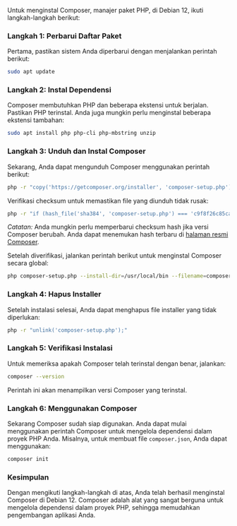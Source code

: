 Untuk menginstal Composer, manajer paket PHP, di Debian 12, ikuti langkah-langkah berikut:

### Langkah 1: Perbarui Daftar Paket

Pertama, pastikan sistem Anda diperbarui dengan menjalankan perintah berikut:

```bash
sudo apt update
```

### Langkah 2: Instal Dependensi

Composer membutuhkan PHP dan beberapa ekstensi untuk berjalan. Pastikan PHP terinstal. Anda juga mungkin perlu menginstal beberapa ekstensi tambahan:

```bash
sudo apt install php php-cli php-mbstring unzip
```

### Langkah 3: Unduh dan Instal Composer

Sekarang, Anda dapat mengunduh Composer menggunakan perintah berikut:

```bash
php -r "copy('https://getcomposer.org/installer', 'composer-setup.php');"
```

Verifikasi checksum untuk memastikan file yang diunduh tidak rusak:

```bash
php -r "if (hash_file('sha384', 'composer-setup.php') === 'c9f8f26c85cabc5e2efcd205c8a73edcd69f0b7fbc1544c5450e471f2a6639e3c58200ca1b166b229b5c7cd8ec257ef3') { echo 'Installer verified'; } else { echo 'Installer corrupt'; unlink('composer-setup.php'); } echo PHP_EOL;"
```

_Catatan:_ Anda mungkin perlu memperbarui checksum hash jika versi Composer berubah. Anda dapat menemukan hash terbaru di [halaman resmi Composer](https://getcomposer.org/download/).

Setelah diverifikasi, jalankan perintah berikut untuk menginstal Composer secara global:

```bash
php composer-setup.php --install-dir=/usr/local/bin --filename=composer
```

### Langkah 4: Hapus Installer

Setelah instalasi selesai, Anda dapat menghapus file installer yang tidak diperlukan:

```bash
php -r "unlink('composer-setup.php');"
```

### Langkah 5: Verifikasi Instalasi

Untuk memeriksa apakah Composer telah terinstal dengan benar, jalankan:

```bash
composer --version
```

Perintah ini akan menampilkan versi Composer yang terinstal.

### Langkah 6: Menggunakan Composer

Sekarang Composer sudah siap digunakan. Anda dapat mulai menggunakan perintah Composer untuk mengelola dependensi dalam proyek PHP Anda. Misalnya, untuk membuat file `composer.json`, Anda dapat menggunakan:

```bash
composer init
```

### Kesimpulan

Dengan mengikuti langkah-langkah di atas, Anda telah berhasil menginstal Composer di Debian 12. Composer adalah alat yang sangat berguna untuk mengelola dependensi dalam proyek PHP, sehingga memudahkan pengembangan aplikasi Anda.
